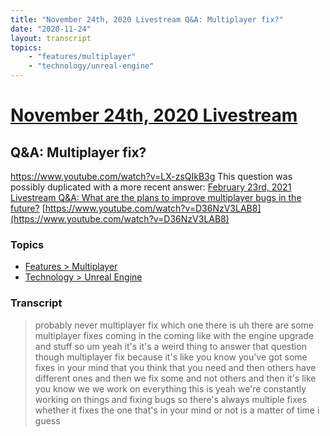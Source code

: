 ```yaml
---
title: "November 24th, 2020 Livestream Q&A: Multiplayer fix?"
date: "2020-11-24"
layout: transcript
topics:
    - "features/multiplayer"
    - "technology/unreal-engine"
---
```

# [November 24th, 2020 Livestream](../2020-11-24.md)
## Q&A: Multiplayer fix?
https://www.youtube.com/watch?v=LX-zsQIkB3g
This question was possibly duplicated with a more recent answer: [February 23rd, 2021 Livestream Q&A: What are the plans to improve multiplayer bugs in the future?](./yt-D36NzV3LAB8.md) [https://www.youtube.com/watch?v=D36NzV3LAB8](https://www.youtube.com/watch?v=D36NzV3LAB8)


### Topics
* [Features > Multiplayer](../topics/features/multiplayer.md)
* [Technology > Unreal Engine](../topics/technology/unreal-engine.md)

### Transcript

> probably never multiplayer fix which one there is uh there are some multiplayer fixes coming in the coming like with the engine upgrade and stuff so um yeah it's it's a weird thing to answer that question though multiplayer fix because it's like you know you've got some fixes in your mind that you think that you need and then others have different ones and then we fix some and not others and then it's like you know we we work on everything this is yeah we're constantly working on things and fixing bugs so there's always multiple fixes whether it fixes the one that's in your mind or not is a matter of time i guess
